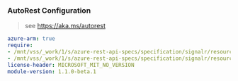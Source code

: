 ### AutoRest Configuration

> see https://aka.ms/autorest

``` yaml
azure-arm: true
require:
- /mnt/vss/_work/1/s/azure-rest-api-specs/specification/signalr/resource-manager/readme.md
- /mnt/vss/_work/1/s/azure-rest-api-specs/specification/signalr/resource-manager/readme.go.md
license-header: MICROSOFT_MIT_NO_VERSION
module-version: 1.1.0-beta.1

```